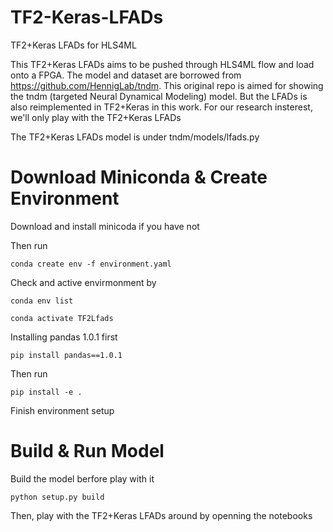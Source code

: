 # TF2-Keras-LFADs
TF2+Keras LFADs for HLS4ML

This TF2+Keras LFADs aims to be pushed through HLS4ML flow and load onto a FPGA. The model and dataset are borrowed from https://github.com/HennigLab/tndm. This original repo is aimed for showing the tndm (targeted Neural Dynamical Modeling) model. But the LFADs is also reimplemented in TF2+Keras in this work. For our research insterest, we'll only play with the TF2+Keras LFADs 

The TF2+Keras LFADs model is under tndm/models/lfads.py

# Download Miniconda & Create Environment 
Download and install minicoda if you have not

Then run

`conda create env -f environment.yaml`

Check and active envirmonment by

`conda env list`

`conda activate TF2Lfads`

Installing pandas 1.0.1 first

`pip install pandas==1.0.1`

Then run

`pip install -e .`

Finish environment setup

# Build & Run Model
Build the model berfore play with it

`python setup.py build`

Then, play with the TF2+Keras LFADs around by openning the notebooks

